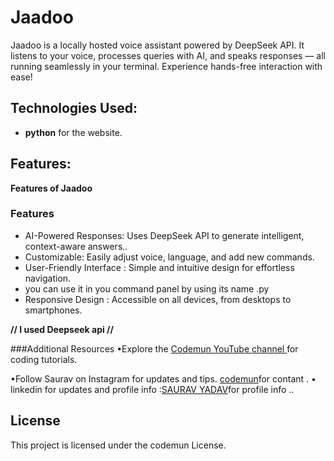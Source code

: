 # Jaadoo
Jaadoo is a locally hosted voice assistant powered by DeepSeek API. It listens to your voice, processes queries with AI, and speaks responses — all running seamlessly in your terminal. Experience hands-free interaction with ease!

## Technologies Used:
- **python** for the website.

## Features:
**Features of Jaadoo**

### Features  

- AI-Powered Responses: Uses DeepSeek API to generate intelligent, context-aware answers..  
- Customizable: Easily adjust voice, language, and add new commands.
- User-Friendly Interface : Simple and intuitive design for effortless navigation.  
- you can use it in you command panel by using its name .py 
- Responsive Design : Accessible on all devices, from desktops to smartphones.  

**// I used Deepseek api //**

###Additional Resources
•Explore the [Codemun YouTube channel ](https://youtu.be/TxyWL_f9WTs?si=cVzuU38Fgud1NaP0_)for coding tutorials.

•Follow Saurav on Instagram  for updates and tips.
[codemun](https://www.instagram.com/saurav.boi_])for contant .
• linkedin for updates and profile info  :[SAURAV YADAV](https://in.linkedin.com/in/techsavvydeveloperinnovates)for profile info  ..

## License

This project is licensed under the codemun License.
